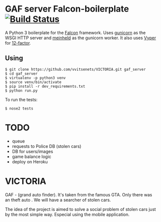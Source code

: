 # GAF server Falcon-boilerplate [![Build Status](https://travis-ci.org/admiralobvious/falcon-boilerplate.svg?branch=master)](https://travis-ci.org/admiralobvious/falcon-boilerplate)

A Python 3 boilerplate for the [Falcon](https://github.com/falconry/falcon) framework. Uses [gunicorn](https://github.com/benoitc/gunicorn) as the WSGI HTTP server and [meinheld](https://github.com/mopemope/meinheld) as the gunicorn worker. It also uses [Vyper](https://github.com/admiralobvious/vyper) for [12-factor](https://12factor.net/).

## Using

```
$ git clone https://github.com/vvitsenets/VICTORIA.git gaf_server
$ cd gaf_server
$ virtualenv -p python3 venv
$ source venv/bin/activate
$ pip install -r dev_requirements.txt
$ python run.py
```

To run the tests:

```
$ nose2 tests
```

# TODO
 - queue
 - requests to Police DB (stolen cars)
 - DB for users/images
 - game balance logic
 - deploy on Heroku


# VICTORIA

GAF - (grand auto finder). It's taken from the famous GTA. Only there was an theft auto . We will have a searcher of stolen cars.

The idea of the project is aimed to solve a social problem of stolen cars just by the most simple way. Especial using the mobile application.
